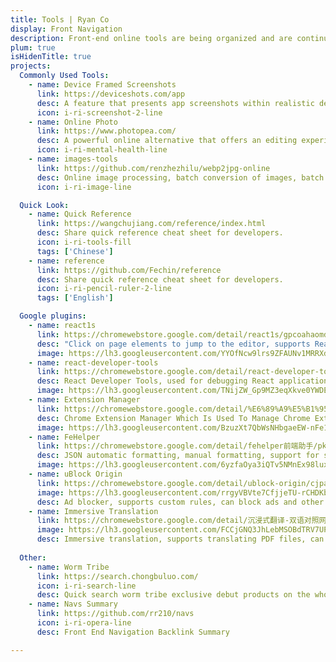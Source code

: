 ```yaml
---
title: Tools | Ryan Co
display: Front Navigation
description: Front-end online tools are being organized and are continuously updated.
plum: true
isHidenTitle: true
projects:
  Commonly Used Tools:
    - name: Device Framed Screenshots
      link: https://deviceshots.com/app
      desc: A feature that presents app screenshots within realistic device models, enabling developers or marketers to achieve more professional and visually appealing app presentations.
      icon: i-ri-screenshot-2-line
    - name: Online Photo
      link: https://www.photopea.com/
      desc: A powerful online alternative that offers an editing experience comparable to Adobe Photoshop. Users can open and use it directly in their web browser without downloading or installing any software, allowing them to edit photos, apply effects, filters, add text, crop, resize images, and more. It supports a variety of formats such as PSD, XD, Sketch, XCF, and RAW, and includes real-time link status checking to ensure seamless access to this online photo editing service.
      icon: i-ri-mental-health-line
    - name: images-tools
      link: https://github.com/renzhezhilu/webp2jpg-online
      desc: Online image processing, batch conversion of images, batch compression of images, webp to jpg, video to gif, gif to webp.
      icon: i-ri-image-line

  Quick Look:
    - name: Quick Reference
      link: https://wangchujiang.com/reference/index.html
      desc: Share quick reference cheat sheet for developers.
      icon: i-ri-tools-fill
      tags: ['Chinese']
    - name: reference
      link: https://github.com/Fechin/reference
      desc: Share quick reference cheat sheet for developers.
      icon: i-ri-pencil-ruler-2-line
      tags: ['English']

  Google plugins:
    - name: react1s
      link: https://chromewebstore.google.com/detail/react1s/gpcoahaomdfmekggblkckofkgjggnjlp
      desc: "Click on page elements to jump to the editor, supports React project local development, Option(Alt)+Click on corresponding element on the page to jump to the editor's corresponding component line and column."
      image: https://lh3.googleusercontent.com/YYOfNcw9lrs9ZFAUNv1MRRXd68KsKJfnEG4cKjtURrjQ1uFYKmQ8ZRHIy6Zf1E5HeDzPv6tW4jOXZm7vPPEabooD0w=s60
    - name: react-developer-tools
      link: https://chromewebstore.google.com/detail/react-developer-tools/fmkadmapgofadopljbjfkapdkoienihi
      desc: React Developer Tools, used for debugging React applications.
      image: https://lh3.googleusercontent.com/TNijZW_Gp9MZ3eqXkve0YWDEiHV-a2IpSpD6IJzrV3Y76GJcLEyzX2regTLemXzBHbHVqkKuxnnWDT34Cp4sNh-Y=s60
    - name: Extension Manager
      link: https://chromewebstore.google.com/detail/%E6%89%A9%E5%B1%95%E7%AE%A1%E7%90%86%E5%99%A8%EF%BC%88extension-manager%EF%BC%89/gjldcdngmdknpinoemndlidpcabkggco
      desc: Chrome Extension Manager Which Is Used To Manage Chrome Extensions。
      image: https://lh3.googleusercontent.com/BzuzXt7QbWsNHbgaeEW-nFe1inyQS4CtcY2QdXBbsyuf5ywVt4BEl3M1gluUVD1PTFv5hLMZ-NZJy9_7Ype5Zg1H08s=s60
    - name: FeHelper
      link: https://chromewebstore.google.com/detail/fehelper前端助手/pkgccpejnmalmdinmhkkfafefagiiiad
      desc: JSON automatic formatting, manual formatting, support for sorting, decoding, downloading, and more features can be installed on demand in the configuration page!
      image: https://lh3.googleusercontent.com/6yzfaOya3iQTv5NMnEx98luxTT-1WdOUbTQXIg5w96FOXlH_LDswkrjzIYZRqG1JCpcJ9jd8rPZD33xM--7GMGzUAQ=s60
    - name: uBlock Origin
      link: https://chromewebstore.google.com/detail/ublock-origin/cjpalhdlnbpafiamejdnhcphjbkeiagm
      image: https://lh3.googleusercontent.com/rrgyVBVte7CfjjeTU-rCHDKba7vtq-yn3o8-10p5b6QOj_2VCDAO3VdggV5fUnugbG2eDGPPjoJ9rsiU_tUZBExgLGc=s60
      desc: Ad blocker, supports custom rules, can block ads and other disruptive content on websites.
    - name: Immersive Translation
      link: https://chromewebstore.google.com/detail/沉浸式翻译-双语对照网页翻译-pdf文档翻译/bpoadfkcbjbfhfodiogcnhhhpibjhbnh
      image: https://lh3.googleusercontent.com/FCCjGNQ3JhLebMSOBdTRV7UP5yMNa9lF5rsJxQ1B4gVcZy5V3vJIdIOh3DO7fCih1JfzIRbAHrxhhXjEUTMKtwdBDA=s60
      desc: Immersive translation, supports translating PDF files, can convert text in PDF files into speech for playback, and allows you to choose whether to read aloud.
  
  Other:
    - name: Worm Tribe
      link: https://search.chongbuluo.com/
      icon: i-ri-search-line
      desc: Quick search worm tribe exclusive debut products on the whole network for you to aggregate google baidu bing and other domestic and foreign comprehensive search and academic resource professional field knowledge and other vertical search accurate search convenient interaction it is your first stop for internet search
    - name: Navs Summary
      link: https://github.com/rr210/navs
      icon: i-ri-opera-line
      desc: Front End Navigation Backlink Summary

---
```

<!-- @layout-full-width -->

<NavsTabs :description="frontmatter.description" />

<NavsList :projects="frontmatter.projects" />